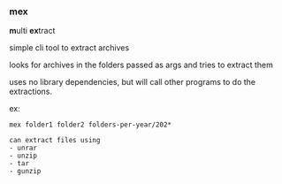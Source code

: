 
### mex

**m**ulti **ex**tract

simple cli tool to extract archives

looks for archives in the folders passed as args and tries to extract them

uses no library dependencies, but will call other programs to do the extractions.

ex:
```
mex folder1 folder2 folders-per-year/202*
```

```
can extract files using
- unrar
- unzip
- tar
- gunzip

```
